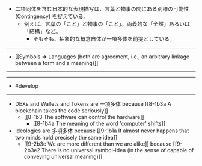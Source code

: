 - 二項同体を含む日本的な表現描写は、言葉と物事の間にある別様の可能性 (Contingency) を捉えている。
  - 例えば、言葉の「こと」と物事の「こと」。両義的な「全然」あるいは「結構」など。
    - そもそも、抽象的な概念自体が一項多体を前提としている。
---
- [[Symbols ⇒ Languages (both are agreement, i.e., an arbitrary linkage between a form and a meaning)]]
---
---
- #develop
---
- DEXs and Wallets and Tokens are 一項多体 because [[8-1b3a A blockchain takes the code seriously]]
  - [[8-1b3 The software can control the hardware]]
    - [[8-1b4a The meaning of the word 'computer' shifts]]
- Ideologies are 多項多体 because [[9-1b1a It almost never happens that two minds hold precisely the same idea]]
  - [[9-2b3c We are more different than we are alike]] because [[9-2b3e2 There is no universal symbol-idea (in the sense of capable of conveying universal meaning)]]